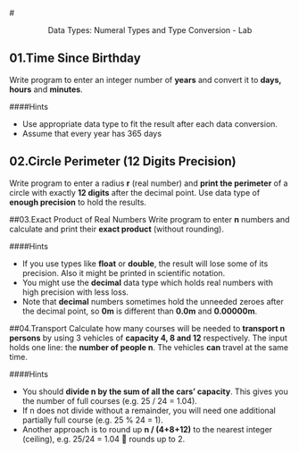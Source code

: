 #<p align="center"> Data Types: Numeral Types and Type Conversion - Lab <p>

## 01.Time Since Birthday
Write program to enter an integer number of **years** and convert it to **days, hours** and **minutes**.

####Hints

- Use appropriate data type to fit the result after each data conversion.
- Assume that every year has 365 days

## 02.Circle Perimeter (12 Digits Precision)
Write program to enter a radius **r** (real number) and **print the perimeter** of a circle with exactly **12 digits** after the decimal point. Use data type of **enough precision** to hold the results.

##03.Exact Product of Real Numbers
Write program to enter **n** numbers and calculate and print their **exact product** (without rounding).

####Hints

- If you use types like **float** or **double**, the result will lose some of its precision. Also it might be printed in scientific notation.
- You might use the **decimal** data type which holds real numbers with high precision with less loss.
- Note that **decimal** numbers sometimes hold the unneeded zeroes after the decimal point, so **0m** is different than **0.0m** and **0.00000m**.

##04.Transport
Calculate how many courses will be needed to **transport n persons** by using 3 vehicles of **capacity 4, 8 and 12** respectively. The input holds one line: the **number of people n**. The vehicles **can** travel at the same time.

####Hints

- You should **divide n by the sum of all the cars’ capacity**. This gives you the number of full courses (e.g. 25 / 24 = 1.04).
- If n does not divide without a remainder, you will need one additional partially full course (e.g. 25 % 24 = 1).
- Another approach is to round up **n / (4+8+12)** to the nearest integer (ceiling), e.g. 25/24 = 1.04  rounds up to 2.
